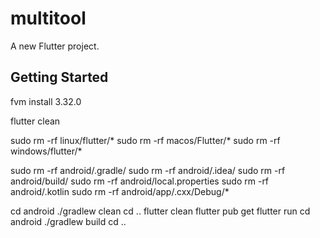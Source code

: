 # multitool

A new Flutter project.

## Getting Started

fvm install 3.32.0


flutter clean

sudo rm -rf linux/flutter/*
sudo rm -rf macos/Flutter/*
sudo rm -rf windows/flutter/*

sudo rm -rf android/.gradle/
sudo rm -rf android/.idea/
sudo rm -rf android/build/
sudo rm -rf android/local.properties
sudo rm -rf android/.kotlin
sudo rm -rf android/app/.cxx/Debug/*

cd android
./gradlew clean
cd ..
flutter clean
flutter pub get
flutter run
cd android
./gradlew build
cd ..



